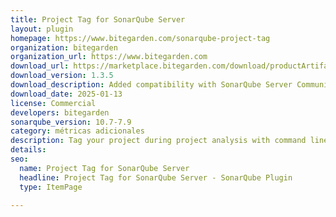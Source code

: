 ```yaml
---
title: Project Tag for SonarQube Server
layout: plugin
homepage: https://www.bitegarden.com/sonarqube-project-tag
organization: bitegarden
organization_url: https://www.bitegarden.com
download_url: https://marketplace.bitegarden.com/download/productArtifact?productName=bitegarden-sonarqube-project-tag-plugin&productVersion=1.3.5&productFileExt=jar&customerEmail=sonarplugins@gmail.com&customerName=sonarqube&customerSurnames=marketplace&customerCompany=bitegarden
download_version: 1.3.5
download_description: Added compatibility with SonarQube Server Community
download_date: 2025-01-13
license: Commercial
developers: bitegarden
sonarqube_version: 10.7-7.9
category: métricas adicionales
description: Tag your project during project analysis with command line property
details: 
seo:
  name: Project Tag for SonarQube Server
  headline: Project Tag for SonarQube Server - SonarQube Plugin
  type: ItemPage

---
```

